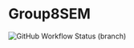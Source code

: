# Group8SEM

![GitHub Workflow Status (branch)](https://img.shields.io/github/actions/workflow/status/calipobox1209/Group9SEM/main.yml?branch=main)